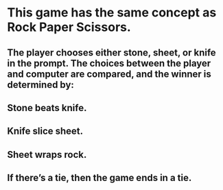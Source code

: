 # This game has the same concept as Rock Paper Scissors. 

## The player chooses either stone, sheet, or knife in the prompt. The choices between the player and computer are compared, and the winner is determined by: 

## Stone beats knife.
## Knife slice sheet.
## Sheet wraps rock.
## If there’s a tie, then the game ends in a tie.